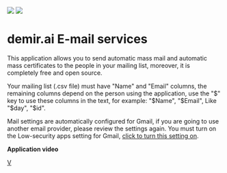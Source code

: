 ![](https://img.shields.io/badge/Python-3776AB?style=for-the-badge&logo=python&logoColor=white) ![](https://img.shields.io/badge/Flask-000000?style=for-the-badge&logo=flask&logoColor=white)

# demir.ai E-mail services

This application allows you to send automatic mass mail and automatic mass certificates to the people in your mailing list, moreover, it is completely free and open source.

Your mailing list (.csv file) must have "Name" and "Email" columns, the remaining columns depend on the person using the application, use the "$" key to use these columns in the text, for example: "$Name", "$Email", Like "$day", "$id".

Mail settings are automatically configured for Gmail, if you are going to use another email provider, please review the settings again. You must turn on the Low-security apps setting for Gmail, [click to turn this setting on](https://www.google.com/settings/security/lesssecureapps).


**Application video**

[V](https://user-images.githubusercontent.com/54184905/120176158-a0065680-c20f-11eb-9aa1-780e81ef2417.mp4)

